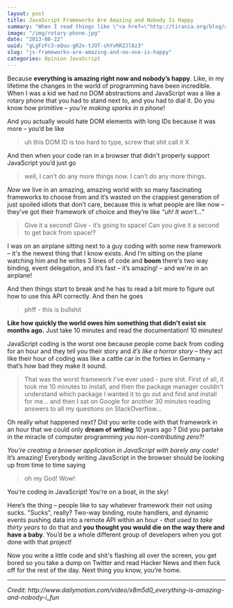 ```yaml
---
layout: post
title: JavaScript Frameworks Are Amazing and Nobody Is Happy
summary: "When I read things like \"<a href=\"http://tirania.org/blog/archive/2013/Aug-15.html\">Callbacks as our Generations  Go To Statement</a>\" I’m like <b>maybe we need that.</b> Maybe we need some time where we’re walking around with a donkey with old rusty GO TO statements clinking on the sides."
image: "/img/rotary-phone.jpg"
date: "2013-08-22"
uuid: "gLgFzFc3-eQuu-gR2x-tJOT-shYvRRZJl8z3"
slug: "js-frameworks-are-amazing-and-no-one-is-happy"
categories: Opinion JavaScript
---
```



Because **everything is amazing right now and nobody’s happy**. Like, in my lifetime the changes in the world of programming have been incredible. When I was a kid we had no DOM abstractions and JavaScript was a like a rotary phone that you had to stand next to, and you had to dial it. Do you know how primitive – _you’re making sparks in a phone_! 

And you actually would hate DOM elements with long IDs because it was more – you’d be like 

 > uh this DOM ID is too hard to type, screw that shit call it X

And then when your code ran in a browser that didn't properly support JavaScript you’d just go 

 > well, I can’t do any more things now. I can’t do any more things.

*Now* we live in an amazing, amazing world with so many fascinating frameworks to choose from and it’s wasted on the crappiest generation of just spoiled idiots that don’t care, because this is what people are like now – they’ve got their framework of choice and they’re like *“uh! It won’t…”* 

 > Give it a second! Give - it’s going to space! Can you give it a second to get back from space!?

I was on an airplane sitting next to a guy coding with some new framework – it's the newest thing that I know exists. And I’m sitting on the plane watching him and he writes 3 lines of code and **boom** there's two way binding, event delegation, and it’s fast – it’s amazing! – and we're in an airplane! 

And then things start to break and he has to read a bit more to figure out how to use this API correctly. And then he goes 

 > phff - this is bullshit 

**Like how quickly the world owes him something that didn't exist six months ago.** Just take 10 minutes and read the documentation! 10 minutes!

JavaScript coding is the worst one because people come back from coding for an hour and they tell you their story and *it’s like a horror story* – they act like their hour of coding was like a cattle car in the forties in Germany – that’s how bad they make it sound. 

 > That was the worst framework I've ever used - pure shit. First of all, it took me 10 minutes to install, and then the package manager couldn't understand which package I wanted it to go out and find and install for me... and then I sat on Google for another 30 minutes reading answers to all my questions on StackOverflow...

 Oh really what happened next? Did you write code with that framework in an hour that we could only **dream of writing** 10 years ago ? Did you partake in the miracle of computer programming *you non-contributing zero?!*

 *You’re creating a browser application in JavaScript with barely any code!* It’s amazing! Everybody writing JavaScript in the browser should be looking up from time to time saying 

 > oh my God! Wow! 

 You’re coding in JavaScript! You’re on a boat, in the sky!

Here’s the thing – people like to say whatever framework their not using sucks. "Sucks", really? Two-way binding, route handlers, and dynamic events pushing data into a remote API within an hour - *that used to take thirty years* to do that and **you thought you would die on the way there and have a baby**. You’d be a whole different group of developers when you got done with that project!

Now you write a little code and shit's flashing all over the screen, you get bored so you take a dump on Twitter and read Hacker News and then fuck off for the rest of the day. Next thing you know, you’re home.

<hr>
<i>Credit: http://www.dailymotion.com/video/x8m5d0_everything-is-amazing-and-nobody-i_fun</i>
